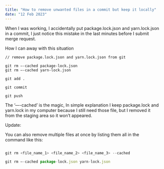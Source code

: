 ```yaml
---
title: "How to remove unwanted files in a commit but keep it locally"
date: "12 Feb 2023"
---
```


When I was working, I accidentally put package.lock.json and yarn.lock.json in a commit, I just notice this mistake in the last minutes before I submit merge request.

How I can away with this situation

```
// remove package.lock.json and yarn.lock.json from git

git rm —-cached package-lock.json
git rm —-cached yarn-lock.json

git add .

git commit

git push
```

The ‘—-cached’ is the magic, In simple explanation I keep package.lock and yarn.lock in my computer because I still need those file, but I removed it from the staging area so it won’t appeared.

Update:

You can also remove multiple files at once by listing them all in the command like this:

```js

git rm <file_name_1> <file_name_2> <file_name_3> --cached

git rm —-cached package-lock.json yarn-lock.json
```
